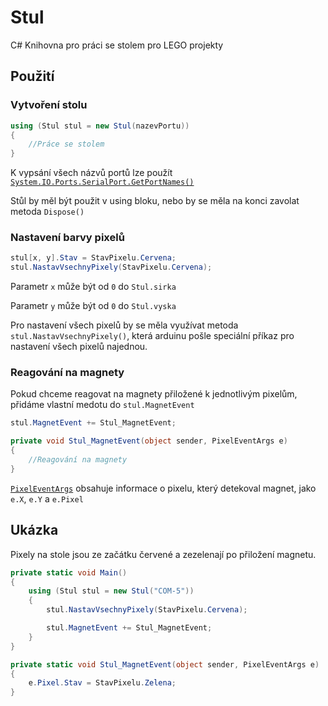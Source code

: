# Stul
C# Knihovna pro práci se stolem pro LEGO projekty
## Použití
### Vytvoření stolu
```csharp
using (Stul stul = new Stul(nazevPortu))
{
    //Práce se stolem
}
```
K vypsání všech názvů portů lze použít [`System.IO.Ports.SerialPort.GetPortNames()`](https://docs.microsoft.com/cs-cz/dotnet/api/system.io.ports.serialport.getportnames?view=dotnet-plat-ext-6.0)

Stůl by měl být použit v using bloku, nebo by se měla na konci zavolat metoda `Dispose()`
### Nastavení barvy pixelů
```csharp
stul[x, y].Stav = StavPixelu.Cervena;
stul.NastavVsechnyPixely(StavPixelu.Cervena);
```
Parametr `x` může být od `0` do `Stul.sirka`

Parametr `y` může být od `0` do `Stul.vyska`

Pro nastavení všech pixelů by se měla využívat metoda `stul.NastavVsechnyPixely()`, která arduinu pošle speciální příkaz pro nastavení všech pixelů najednou.
### Reagování na magnety
Pokud chceme reagovat na magnety přiložené k jednotlivým pixelům, přidáme vlastní medotu do `stul.MagnetEvent`
```csharp
stul.MagnetEvent += Stul_MagnetEvent;
```
```csharp
private void Stul_MagnetEvent(object sender, PixelEventArgs e)
{
    //Reagování na magnety
}
```
[`PixelEventArgs`](Stul/PixelEventHandler.cs) obsahuje informace o pixelu, který detekoval magnet, jako `e.X`, `e.Y` a `e.Pixel`
## Ukázka
Pixely na stole jsou ze začátku červené a zezelenají po přiložení magnetu.
```csharp
private static void Main()
{
    using (Stul stul = new Stul("COM-5"))
    {
        stul.NastavVsechnyPixely(StavPixelu.Cervena);

        stul.MagnetEvent += Stul_MagnetEvent;
    }
}

private static void Stul_MagnetEvent(object sender, PixelEventArgs e)
{
    e.Pixel.Stav = StavPixelu.Zelena;
}
```
